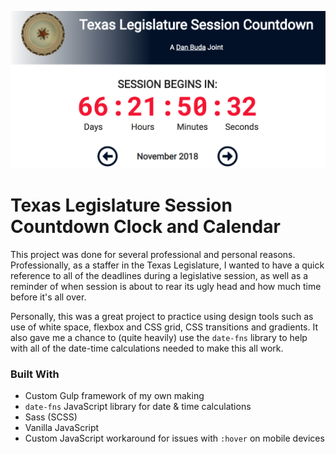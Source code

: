 <kbd>![Image](readme.png)</kbd>

# Texas Legislature Session Countdown Clock and Calendar

This project was done for several professional and personal reasons. Professionally, as a staffer in the Texas Legislature, I wanted to have a quick reference to all of the deadlines during a legislative session, as well as a reminder of when session is about to rear its ugly head and how much time before it's all over.

Personally, this was a great project to practice using design tools such as use of white space, flexbox and CSS grid, CSS transitions and gradients. It also gave me a chance to (quite heavily) use the `date-fns` library to help with all of the date-time calculations needed to make this all work.

### Built With

- Custom Gulp framework of my own making
- `date-fns` JavaScript library for date & time calculations
- Sass (SCSS)
- Vanilla JavaScript
- Custom JavaScript workaround for issues with `:hover` on mobile devices
